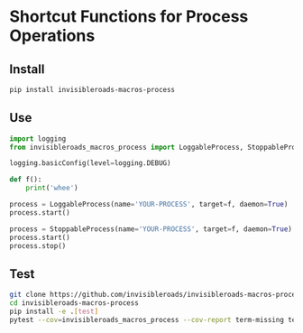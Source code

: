 # Shortcut Functions for Process Operations

## Install

```bash
pip install invisibleroads-macros-process
```

## Use

```python
import logging
from invisibleroads_macros_process import LoggableProcess, StoppableProcess

logging.basicConfig(level=logging.DEBUG)

def f():
    print('whee')

process = LoggableProcess(name='YOUR-PROCESS', target=f, daemon=True)
process.start()

process = StoppableProcess(name='YOUR-PROCESS', target=f, daemon=True)
process.start()
process.stop()
```

## Test

```bash
git clone https://github.com/invisibleroads/invisibleroads-macros-process
cd invisibleroads-macros-process
pip install -e .[test]
pytest --cov=invisibleroads_macros_process --cov-report term-missing tests
```
